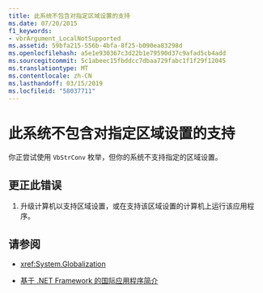 ```yaml
---
title: 此系统不包含对指定区域设置的支持
ms.date: 07/20/2015
f1_keywords:
- vbrArgument_LocalNotSupported
ms.assetid: 59bfa215-556b-4bfa-8f25-b090ea83298d
ms.openlocfilehash: a5e1e930367c3d22b1e79590d37c9afad5cb4add
ms.sourcegitcommit: 5c1abeec15fbddcc7dbaa729fabc1f1f29f12045
ms.translationtype: MT
ms.contentlocale: zh-CN
ms.lasthandoff: 03/15/2019
ms.locfileid: "58037711"
---
```

# <a name="this-system-does-not-contain-support-for-the-locale-specified"></a>此系统不包含对指定区域设置的支持
你正尝试使用 `VbStrConv` 枚举，但你的系统不支持指定的区域设置。  
  
## <a name="to-correct-this-error"></a>更正此错误  
  
1.  升级计算机以支持区域设置，或在支持该区域设置的计算机上运行该应用程序。  
  
## <a name="see-also"></a>请参阅

- <xref:System.Globalization>

- [基于 .NET Framework 的国际应用程序简介](/visualstudio/ide/introduction-to-international-applications-based-on-the-dotnet-framework)

